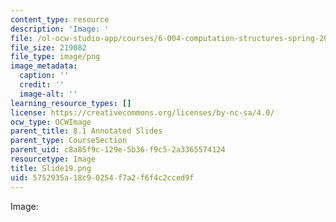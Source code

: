 ```yaml
---
content_type: resource
description: 'Image: '
file: /ol-ocw-studio-app/courses/6-004-computation-structures-spring-2017/5752935a18c90254f7a2f6f4c2cced9f_Slide19.png
file_size: 219082
file_type: image/png
image_metadata:
  caption: ''
  credit: ''
  image-alt: ''
learning_resource_types: []
license: https://creativecommons.org/licenses/by-nc-sa/4.0/
ocw_type: OCWImage
parent_title: 8.1 Annotated Slides
parent_type: CourseSection
parent_uid: c8a85f9c-129e-5b36-f9c5-2a3365574124
resourcetype: Image
title: Slide19.png
uid: 5752935a-18c9-0254-f7a2-f6f4c2cced9f
---
```

Image: 
